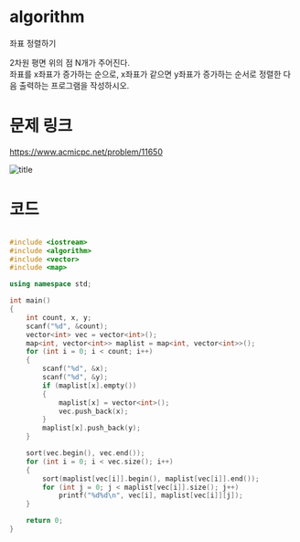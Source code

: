 ﻿# algorithm 
좌표 정렬하기
  
2차원 평면 위의 점 N개가 주어진다.  
좌표를 x좌표가 증가하는 순으로, x좌표가 같으면 y좌표가 증가하는 순서로 정렬한 다음 출력하는 프로그램을 작성하시오.  

# 문제 링크    
https://www.acmicpc.net/problem/11650


![title](https://github.com/jungmin3834/algorithm/blob/master/image/11650.png)  

# 코드

```cpp

#include <iostream>
#include <algorithm>
#include <vector>
#include <map>

using namespace std;

int main()
{
	int count, x, y;
	scanf("%d", &count);
	vector<int> vec = vector<int>();
	map<int, vector<int>> maplist = map<int, vector<int>>();
	for (int i = 0; i < count; i++)
	{
		scanf("%d", &x);
		scanf("%d", &y);
		if (maplist[x].empty())
		{
			maplist[x] = vector<int>();
			vec.push_back(x);
		}
		maplist[x].push_back(y);
	}

	sort(vec.begin(), vec.end());
	for (int i = 0; i < vec.size(); i++)
	{
		sort(maplist[vec[i]].begin(), maplist[vec[i]].end());
		for (int j = 0; j < maplist[vec[i]].size(); j++)
			printf("%d%d\n", vec[i], maplist[vec[i]][j]);
	}

	return 0;
}

```
